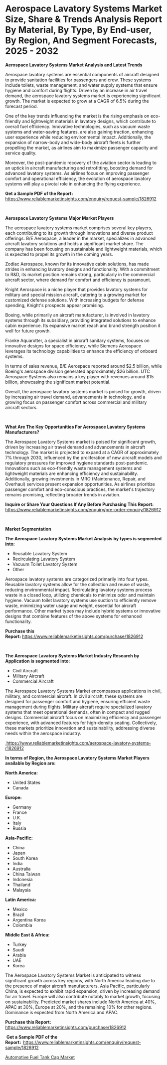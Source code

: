 <p><h1>Aerospace Lavatory Systems Market Size, Share & Trends Analysis Report By Material, By Type, By End-user, By Region, And Segment Forecasts, 2025 - 2032</h1></p><p><strong>Aerospace Lavatory Systems Market Analysis and Latest Trends</strong></p>
<p><p>Aerospace lavatory systems are essential components of aircraft designed to provide sanitation facilities for passengers and crew. These systems include toilets, waste management, and water supply systems that ensure hygiene and comfort during flights. Driven by an increase in air travel demand, the aerospace lavatory systems market is experiencing significant growth. The market is expected to grow at a CAGR of 6.5% during the forecast period.</p><p>One of the key trends influencing the market is the rising emphasis on eco-friendly and lightweight materials in lavatory designs, which contribute to overall fuel efficiency. Innovative technologies, such as vacuum waste systems and water-saving features, are also gaining traction, enhancing user experience while reducing environmental impact. Additionally, the expansion of narrow-body and wide-body aircraft fleets is further propelling the market, as airlines aim to maximize passenger capacity and service quality.</p><p>Moreover, the post-pandemic recovery of the aviation sector is leading to an uptick in aircraft manufacturing and retrofitting, boosting demand for advanced lavatory systems. As airlines focus on improving passenger comfort and operational efficiency, the evolution of aerospace lavatory systems will play a pivotal role in enhancing the flying experience.</p></p>
<p><strong>Get a Sample PDF of the Report:&nbsp;</strong> <a href="https://www.reliablemarketinsights.com/enquiry/request-sample/1826912?utm_campaign=3584&utm_medium=2&utm_source=Github&utm_content=ia&utm_term=31032025&utm_id=aerospace-lavatory-systems">https://www.reliablemarketinsights.com/enquiry/request-sample/1826912</a></p>
<p>&nbsp;</p>
<p><strong>Aerospace Lavatory Systems Major Market Players</strong></p>
<p><p>The aerospace lavatory systems market comprises several key players, each contributing to its growth through innovations and diverse product offerings. B/E Aerospace, a leader in the market, specializes in advanced aircraft lavatory solutions and holds a significant market share. The company has been focusing on sustainable and lightweight materials, which is expected to propel its growth in the coming years.</p><p>Zodiac Aerospace, known for its innovative cabin solutions, has made strides in enhancing lavatory designs and functionality. With a commitment to R&D, its market position remains strong, particularly in the commercial aircraft sector, where demand for comfort and efficiency is paramount.</p><p>Knight Aerospace is a niche player that provides lavatory systems for military and special mission aircraft, catering to a growing market for customized defense solutions. With increasing budgets for defense spending, Knight's prospects appear promising.</p><p>Boeing, while primarily an aircraft manufacturer, is involved in lavatory systems through its subsidiary, providing integrated solutions to enhance cabin experience. Its expansive market reach and brand strength position it well for future growth.</p><p>Franke Aquarotter, a specialist in aircraft sanitary systems, focuses on innovative designs for space efficiency, while Siemens Aerospace leverages its technology capabilities to enhance the efficiency of onboard systems.</p><p>In terms of sales revenue, B/E Aerospace reported around $2.5 billion, while Boeing's aerospace division generated approximately $26 billion. UTC Aerospace Systems also remains a key player with revenues around $15 billion, showcasing the significant market potential.</p><p>Overall, the aerospace lavatory systems market is poised for growth, driven by increasing air travel demand, advancements in technology, and a growing focus on passenger comfort across commercial and military aircraft sectors.</p></p>
<p>&nbsp;</p>
<p><strong>What Are The Key Opportunities For Aerospace Lavatory Systems Manufacturers?</strong></p>
<p><p>The Aerospace Lavatory Systems market is poised for significant growth, driven by increasing air travel demand and advancements in aircraft technology. The market is projected to expand at a CAGR of approximately 7% through 2030, influenced by the proliferation of new aircraft models and regulatory pressures for improved hygiene standards post-pandemic. Innovations such as eco-friendly waste management systems and lightweight materials are enhancing efficiency and sustainability. Additionally, growing investments in MRO (Maintenance, Repair, and Overhaul) services present expansion opportunities. As airlines prioritize passenger comfort and eco-conscious practices, the market's trajectory remains promising, reflecting broader trends in aviation.</p></p>
<p><strong>Inquire or Share Your Questions If Any Before Purchasing This Report:</strong> <a href="https://www.reliablemarketinsights.com/enquiry/pre-order-enquiry/1826912?utm_campaign=3584&utm_medium=2&utm_source=Github&utm_content=ia&utm_term=31032025&utm_id=aerospace-lavatory-systems">https://www.reliablemarketinsights.com/enquiry/pre-order-enquiry/1826912</a></p>
<p>&nbsp;</p>
<p><strong>Market Segmentation</strong></p>
<p><strong>The Aerospace Lavatory Systems Market Analysis by types is segmented into:</strong></p>
<p><ul><li>Reusable Lavatory System</li><li>Recirculating Lavatory System</li><li>Vacuum Toilet Lavatory System</li><li>Other</li></ul></p>
<p><p>Aerospace lavatory systems are categorized primarily into four types. Reusable lavatory systems allow for the collection and reuse of waste, reducing environmental impact. Recirculating lavatory systems process waste in a closed loop, utilizing chemicals to minimize odor and maintain hygiene. Vacuum toilet lavatory systems use suction to efficiently remove waste, minimizing water usage and weight, essential for aircraft performance. Other market types may include hybrid systems or innovative designs that combine features of the above systems for enhanced functionality.</p></p>
<p><strong>Purchase this Report:&nbsp;</strong><a href="https://www.reliablemarketinsights.com/purchase/1826912?utm_campaign=3584&utm_medium=2&utm_source=Github&utm_content=ia&utm_term=31032025&utm_id=aerospace-lavatory-systems">https://www.reliablemarketinsights.com/purchase/1826912</a></p>
<p>&nbsp;</p>
<p><strong>The Aerospace Lavatory Systems Market Industry Research by Application is segmented into:</strong></p>
<p><ul><li>Civil Aircraft</li><li>Military Aircraft</li><li>Commercial Aircraft</li></ul></p>
<p><p>The Aerospace Lavatory Systems Market encompasses applications in civil, military, and commercial aircraft. In civil aircraft, these systems are designed for passenger comfort and hygiene, ensuring efficient waste management during flights. Military aircraft require specialized lavatory systems that meet operational demands, often in compact and rugged designs. Commercial aircraft focus on maximizing efficiency and passenger experience, with advanced features for high-density seating. Collectively, these markets prioritize innovation and sustainability, addressing diverse needs within the aerospace industry.</p></p>
<p><a href="https://www.reliablemarketinsights.com/aerospace-lavatory-systems-r1826912?utm_campaign=3584&utm_medium=2&utm_source=Github&utm_content=ia&utm_term=31032025&utm_id=aerospace-lavatory-systems">&nbsp;https://www.reliablemarketinsights.com/aerospace-lavatory-systems-r1826912</a></p>
<p><strong>In terms of Region, the Aerospace Lavatory Systems Market Players available by Region are:</strong></p>
<p>
    <p> <strong> North America: </strong>
        <ul>
            <li>United States</li>
            <li>Canada</li>
        </ul>
        </p> 
    <p> <strong> Europe: </strong>
        <ul>
            <li>Germany</li>
            <li>France</li>
            <li>U.K.</li>
            <li>Italy</li>
            <li>Russia</li>
        </ul>
        </p> 
    <p> <strong> Asia-Pacific: </strong>
        <ul>
            <li>China</li>
            <li>Japan</li>
            <li>South Korea</li>
            <li>India</li>
            <li>Australia</li>
            <li>China Taiwan</li>
            <li>Indonesia</li>
            <li>Thailand</li>
            <li>Malaysia</li>
        </ul>
        </p> 
    <p> <strong> Latin America: </strong>
        <ul>
            <li>Mexico</li>
            <li>Brazil</li>
            <li>Argentina Korea</li>
            <li>Colombia</li>
        </ul>
        </p> 
    <p> <strong> Middle East & Africa: </strong>
        <ul>
            <li>Turkey</li>
            <li>Saudi</li>
            <li>Arabia</li>
            <li>UAE</li>
            <li>Korea</li>
        </ul>
    </p>
    </p>
<p><p>The Aerospace Lavatory Systems Market is anticipated to witness significant growth across key regions, with North America leading due to the presence of major aircraft manufacturers. Asia Pacific, particularly China, is expected to exhibit rapid expansion, driven by increasing demand for air travel. Europe will also contribute notably to market growth, focusing on sustainability. Predicted market shares include North America at 40%, APAC at 30%, Europe at 20%, and the remaining 10% for other regions. Dominance is expected from North America and APAC.</p></p>
<p><strong>Purchase this Report: </strong><a href="https://www.reliablemarketinsights.com/purchase/1826912?utm_campaign=3584&utm_medium=2&utm_source=Github&utm_content=ia&utm_term=31032025&utm_id=aerospace-lavatory-systems">https://www.reliablemarketinsights.com/purchase/1826912</a></p>
<p>&nbsp;<strong>Get a Sample PDF of the Report:&nbsp;&nbsp;</strong><a href="https://www.reliablemarketinsights.com/enquiry/request-sample/1826912?utm_campaign=3584&utm_medium=2&utm_source=Github&utm_content=ia&utm_term=31032025&utm_id=aerospace-lavatory-systems">https://www.reliablemarketinsights.com/enquiry/request-sample/1826912</a></p>
<p><strong></strong></p>
<p><p><a href="https://github.com/zakkistuey/Market-Research-Report-List-1/blob/main/automotive-fuel-tank-cap-market.md?utm_campaign=3584&utm_medium=2&utm_source=Github&utm_content=ia&utm_term=31032025&utm_id=aerospace-lavatory-systems">Automotive Fuel Tank Cap Market</a></p></p>